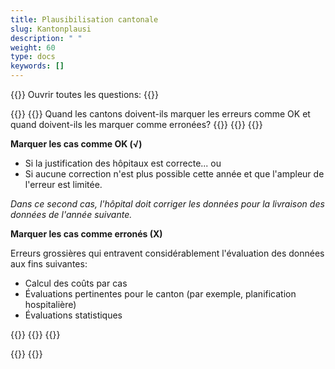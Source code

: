 ```yaml
---
title: Plausibilisation cantonale
slug: Kantonplausi
description: " "
weight: 60
type: docs
keywords: []
---
```


{{<faqBlock>}}
Ouvrir toutes les questions: {{<collapsibleGroupCommand groupId="Kantonplausi">}}

{{<numberedList>}}
{{<listItem>}}
Quand les cantons doivent-ils marquer les erreurs comme OK et quand doivent-ils les marquer comme erronées?
{{<insertImage image="fehlerhaft_fr.png" class="edge max-w-90">}}
{{<collapsibleBlock groupId="Kantonplausi">}}
{{<markdown>}}

**Marquer les cas comme OK (√)**

- Si la justification des hôpitaux est correcte...
ou
- Si aucune correction n'est plus possible cette année et que l'ampleur de l'erreur est limitée.  

*Dans ce second cas, l'hôpital doit corriger les données pour la livraison des données de l'année suivante.*
&nbsp;

**Marquer les cas comme erronés (X)**  

Erreurs grossières qui entravent considérablement l'évaluation des données aux fins suivantes:

- Calcul des coûts par cas
- Évaluations pertinentes pour le canton (par exemple, planification hospitalière)
- Évaluations statistiques

{{</markdown>}}
{{</collapsibleBlock>}}
{{</listItem>}}

{{</numberedList>}}
{{</faqBlock>}}
